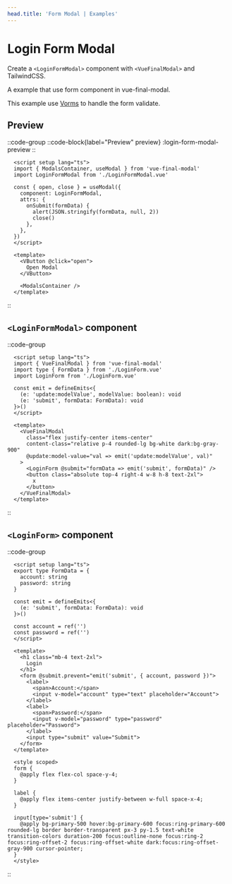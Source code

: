 ```yaml
---
head.title: 'Form Modal | Examples'
---
```


# Login Form Modal

Create a `<LoginFormModal>` component with `<VueFinalModal>` and TailwindCSS.

A example that use form component in vue-final-modal.

This example use [Vorms](https://vorms.mini-ghost.dev/) to handle the form validate.

## Preview

::code-group
  ::code-block{label="Preview" preview}
    :login-form-modal-preview
  ::
  
  ```vue [Preview.vue]
    <script setup lang="ts">
    import { ModalsContainer, useModal } from 'vue-final-modal'
    import LoginFormModal from './LoginFormModal.vue'

    const { open, close } = useModal({
      component: LoginFormModal,
      attrs: {
        onSubmit(formData) {
          alert(JSON.stringify(formData, null, 2))
          close()
        },
      },
    })
    </script>

    <template>
      <VButton @click="open">
        Open Modal
      </VButton>

      <ModalsContainer />
    </template>

  ```
::

## `<LoginFormModal>` component

::code-group
  ```vue [LoginFormModal]
    <script setup lang="ts">
    import { VueFinalModal } from 'vue-final-modal'
    import type { FormData } from './LoginForm.vue'
    import LoginForm from './LoginForm.vue'

    const emit = defineEmits<{
      (e: 'update:modelValue', modelValue: boolean): void
      (e: 'submit', formData: FormData): void
    }>()
    </script>

    <template>
      <VueFinalModal
        class="flex justify-center items-center"
        content-class="relative p-4 rounded-lg bg-white dark:bg-gray-900"
        @update:model-value="val => emit('update:modelValue', val)"
      >
        <LoginForm @submit="formData => emit('submit', formData)" />
        <button class="absolute top-4 right-4 w-8 h-8 text-2xl">
          x
        </button>
      </VueFinalModal>
    </template>
  ```
::

## `<LoginForm>` component

::code-group
  ```vue [LoginForm.vue]
    <script setup lang="ts">
    export type FormData = {
      account: string
      password: string
    }

    const emit = defineEmits<{
      (e: 'submit', formData: FormData): void
    }>()

    const account = ref('')
    const password = ref('')
    </script>

    <template>
      <h1 class="mb-4 text-2xl">
        Login
      </h1>
      <form @submit.prevent="emit('submit', { account, password })">
        <label>
          <span>Account:</span>
          <input v-model="account" type="text" placeholder="Account">
        </label>
        <label>
          <span>Password:</span>
          <input v-model="password" type="password" placeholder="Password">
        </label>
        <input type="submit" value="Submit">
      </form>
    </template>

    <style scoped>
    form {
      @apply flex flex-col space-y-4;
    }

    label {
      @apply flex items-center justify-between w-full space-x-4;
    }

    input[type='submit'] {
      @apply bg-primary-500 hover:bg-primary-600 focus:ring-primary-600 rounded-lg border border-transparent px-3 py-1.5 text-white transition-colors duration-200 focus:outline-none focus:ring-2 focus:ring-offset-2 focus:ring-offset-white dark:focus:ring-offset-gray-900 cursor-pointer;
    }
    </style>
  ```
::

